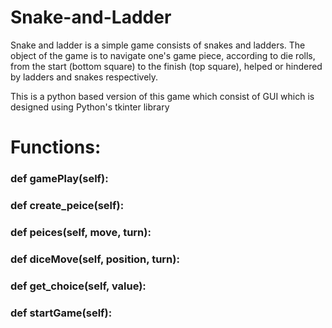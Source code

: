 # Snake-and-Ladder
Snake and ladder is a simple game consists of snakes and ladders. The object of the game is to navigate one's game piece, according to die rolls, from the start (bottom square) to the finish (top square), helped or hindered by ladders and snakes respectively.

This is a python based version of this game which consist of GUI which is designed using Python's tkinter library

# Functions: 
### def gamePlay(self):
### def create_peice(self):
### def peices(self, move, turn):
### def diceMove(self, position, turn):
### def get_choice(self, value):
### def startGame(self):
